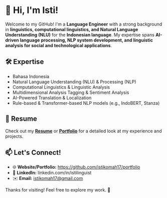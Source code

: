 # 👋 Hi, I'm Isti!  

Welcome to my GitHub! I'm a **Language Engineer** with a strong background in **linguistics, computational linguistics, and Natural Language Understanding (NLU)** for the **Indonesian language**. My expertise spans **AI-driven language processing, NLP system development, and linguistic analysis for social and technological applications**.

## 🛠 Expertise  
- Bahasa Indonesia
- Natural Language Understanding (NLU) & Processing (NLP)  
- Computational Linguistics & Linguistic Analysis  
- Multidimensional Analysis Tagging & Sentiment Analysis  
- AI-Powered Translation & Localization  
- Rule-based & Transformer-based NLP models (e.g., IndoBERT, Stanza)  

## 📄 Resume  
Check out my **[Resume](#)** or **[Portfolio](#)** for a detailed look at my experience and projects.  

## 📫 Let's Connect!  
- 🌐 **Website/Portfolio:** https://github.com/istikomah17/portfolio 
- 💼 **LinkedIn:** linkedin.com/in/istilinguist  
- ✉️ **Email:** istikomah17@gmail.com  

Thanks for visiting! Feel free to explore my work. 🚀  

